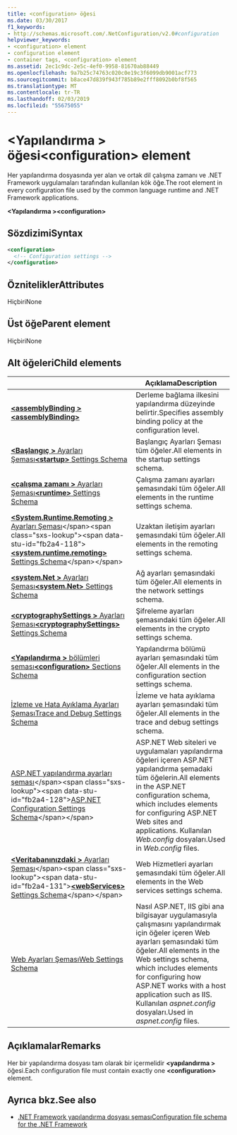 ```yaml
---
title: <configuration> öğesi
ms.date: 03/30/2017
f1_keywords:
- http://schemas.microsoft.com/.NetConfiguration/v2.0#configuration
helpviewer_keywords:
- <configuration> element
- configuration element
- container tags, <configuration> element
ms.assetid: 2ec1c9dc-2e5c-4ef0-9958-81670ab88449
ms.openlocfilehash: 9a7b25c74763c020c0e19c3f6099db9001acf773
ms.sourcegitcommit: b8ace47d839f943f785b89e2fff8092b0bf8f565
ms.translationtype: MT
ms.contentlocale: tr-TR
ms.lasthandoff: 02/03/2019
ms.locfileid: "55675055"
---
```

# <a name="configuration-element"></a><span data-ttu-id="fb2a4-102">\<Yapılandırma > öğesi</span><span class="sxs-lookup"><span data-stu-id="fb2a4-102">\<configuration> element</span></span>

<span data-ttu-id="fb2a4-103">Her yapılandırma dosyasında yer alan ve ortak dil çalışma zamanı ve .NET Framework uygulamaları tarafından kullanılan kök öğe.</span><span class="sxs-lookup"><span data-stu-id="fb2a4-103">The root element in every configuration file used by the common language runtime and .NET Framework applications.</span></span>

<span data-ttu-id="fb2a4-104">**\<Yapılandırma >**</span><span class="sxs-lookup"><span data-stu-id="fb2a4-104">**\<configuration>**</span></span>

## <a name="syntax"></a><span data-ttu-id="fb2a4-105">Sözdizimi</span><span class="sxs-lookup"><span data-stu-id="fb2a4-105">Syntax</span></span>

```xml
<configuration>
  <!-- Configuration settings -->
</configuration>
```

## <a name="attributes"></a><span data-ttu-id="fb2a4-106">Öznitelikler</span><span class="sxs-lookup"><span data-stu-id="fb2a4-106">Attributes</span></span>

<span data-ttu-id="fb2a4-107">Hiçbiri</span><span class="sxs-lookup"><span data-stu-id="fb2a4-107">None</span></span>

## <a name="parent-element"></a><span data-ttu-id="fb2a4-108">Üst öğe</span><span class="sxs-lookup"><span data-stu-id="fb2a4-108">Parent element</span></span>

<span data-ttu-id="fb2a4-109">Hiçbiri</span><span class="sxs-lookup"><span data-stu-id="fb2a4-109">None</span></span>

## <a name="child-elements"></a><span data-ttu-id="fb2a4-110">Alt öğeleri</span><span class="sxs-lookup"><span data-stu-id="fb2a4-110">Child elements</span></span>

|     | <span data-ttu-id="fb2a4-111">Açıklama</span><span class="sxs-lookup"><span data-stu-id="fb2a4-111">Description</span></span> |
| --- | ----------- |
| [<span data-ttu-id="fb2a4-112">**\<assemblyBinding >**</span><span class="sxs-lookup"><span data-stu-id="fb2a4-112">**\<assemblyBinding>**</span></span>](~/docs/framework/configure-apps/file-schema/assemblybinding-element-for-configuration.md) | <span data-ttu-id="fb2a4-113">Derleme bağlama ilkesini yapılandırma düzeyinde belirtir.</span><span class="sxs-lookup"><span data-stu-id="fb2a4-113">Specifies assembly binding policy at the configuration level.</span></span>|
| [<span data-ttu-id="fb2a4-114">**\<Başlangıç >** Ayarları Şeması</span><span class="sxs-lookup"><span data-stu-id="fb2a4-114">**\<startup>** Settings Schema</span></span>](~/docs/framework/configure-apps/file-schema/startup/index.md) | <span data-ttu-id="fb2a4-115">Başlangıç Ayarları Şeması tüm öğeler.</span><span class="sxs-lookup"><span data-stu-id="fb2a4-115">All elements in the startup settings schema.</span></span> |
| [<span data-ttu-id="fb2a4-116">**\<çalışma zamanı >** Ayarları Şeması</span><span class="sxs-lookup"><span data-stu-id="fb2a4-116">**\<runtime>** Settings Schema</span></span>](~/docs/framework/configure-apps/file-schema/runtime/index.md) | <span data-ttu-id="fb2a4-117">Çalışma zamanı ayarları şemasındaki tüm öğeler.</span><span class="sxs-lookup"><span data-stu-id="fb2a4-117">All elements in the runtime settings schema.</span></span> |
| <span data-ttu-id="fb2a4-118">[**\<System.Runtime.Remoting >** Ayarları Şeması](https://docs.microsoft.com/previous-versions/dotnet/netframework-4.0/z415cf9a(v=vs.100))</span><span class="sxs-lookup"><span data-stu-id="fb2a4-118">[**\<system.runtime.remoting>** Settings Schema](https://docs.microsoft.com/previous-versions/dotnet/netframework-4.0/z415cf9a(v=vs.100))</span></span> | <span data-ttu-id="fb2a4-119">Uzaktan iletişim ayarları şemasındaki tüm öğeler.</span><span class="sxs-lookup"><span data-stu-id="fb2a4-119">All elements in the remoting settings schema.</span></span> |
| [<span data-ttu-id="fb2a4-120">**\<system.Net >** Ayarları Şeması</span><span class="sxs-lookup"><span data-stu-id="fb2a4-120">**\<system.Net>** Settings Schema</span></span>](~/docs/framework/configure-apps/file-schema/network/index.md) | <span data-ttu-id="fb2a4-121">Ağ ayarları şemasındaki tüm öğeler.</span><span class="sxs-lookup"><span data-stu-id="fb2a4-121">All elements in the network settings schema.</span></span> |
| [<span data-ttu-id="fb2a4-122">**\<cryptographySettings >** Ayarları Şeması</span><span class="sxs-lookup"><span data-stu-id="fb2a4-122">**\<cryptographySettings>** Settings Schema</span></span>](~/docs/framework/configure-apps/file-schema/cryptography/index.md) | <span data-ttu-id="fb2a4-123">Şifreleme ayarları şemasındaki tüm öğeler.</span><span class="sxs-lookup"><span data-stu-id="fb2a4-123">All elements in the crypto settings schema.</span></span> |
| [<span data-ttu-id="fb2a4-124">**\<Yapılandırma >** bölümleri şeması</span><span class="sxs-lookup"><span data-stu-id="fb2a4-124">**\<configuration>** Sections Schema</span></span>](~/docs/framework/configure-apps/file-schema/configuration-sections-schema.md) | <span data-ttu-id="fb2a4-125">Yapılandırma bölümü ayarları şemasındaki tüm öğeler.</span><span class="sxs-lookup"><span data-stu-id="fb2a4-125">All elements in the configuration section settings schema.</span></span> |
| [<span data-ttu-id="fb2a4-126">İzleme ve Hata Ayıklama Ayarları Şeması</span><span class="sxs-lookup"><span data-stu-id="fb2a4-126">Trace and Debug Settings Schema</span></span>](~/docs/framework/configure-apps/file-schema/trace-debug/index.md) | <span data-ttu-id="fb2a4-127">İzleme ve hata ayıklama ayarları şemasındaki tüm öğeler.</span><span class="sxs-lookup"><span data-stu-id="fb2a4-127">All elements in the trace and debug settings schema.</span></span> |
| <span data-ttu-id="fb2a4-128">[ASP.NET yapılandırma ayarları şeması](https://docs.microsoft.com/previous-versions/dotnet/netframework-4.0/b5ysx397(v=vs.100))</span><span class="sxs-lookup"><span data-stu-id="fb2a4-128">[ASP.NET Configuration Settings Schema](https://docs.microsoft.com/previous-versions/dotnet/netframework-4.0/b5ysx397(v=vs.100))</span></span> | <span data-ttu-id="fb2a4-129">ASP.NET Web siteleri ve uygulamaları yapılandırma öğeleri içeren ASP.NET yapılandırma şemadaki tüm öğelerin.</span><span class="sxs-lookup"><span data-stu-id="fb2a4-129">All elements in the ASP.NET configuration schema, which includes elements for configuring ASP.NET Web sites and applications.</span></span> <span data-ttu-id="fb2a4-130">Kullanılan *Web.config* dosyaları.</span><span class="sxs-lookup"><span data-stu-id="fb2a4-130">Used in *Web.config* files.</span></span> |
| <span data-ttu-id="fb2a4-131">[**\<Veritabanınızdaki >** Ayarları Şeması](https://docs.microsoft.com/previous-versions/dotnet/netframework-4.0/cctwteet(v=vs.100))</span><span class="sxs-lookup"><span data-stu-id="fb2a4-131">[**\<webServices>** Settings Schema](https://docs.microsoft.com/previous-versions/dotnet/netframework-4.0/cctwteet(v=vs.100))</span></span> | <span data-ttu-id="fb2a4-132">Web Hizmetleri ayarları şemasındaki tüm öğeler.</span><span class="sxs-lookup"><span data-stu-id="fb2a4-132">All elements in the Web services settings schema.</span></span> |
| [<span data-ttu-id="fb2a4-133">Web Ayarları Şeması</span><span class="sxs-lookup"><span data-stu-id="fb2a4-133">Web Settings Schema</span></span>](~/docs/framework/configure-apps/file-schema/web/index.md) | <span data-ttu-id="fb2a4-134">Nasıl ASP.NET, IIS gibi ana bilgisayar uygulamasıyla çalışmasını yapılandırmak için öğeler içeren Web ayarları şemasındaki tüm öğeler.</span><span class="sxs-lookup"><span data-stu-id="fb2a4-134">All elements in the Web settings schema, which includes elements for configuring how ASP.NET works with a host application such as IIS.</span></span> <span data-ttu-id="fb2a4-135">Kullanılan *aspnet.config* dosyaları.</span><span class="sxs-lookup"><span data-stu-id="fb2a4-135">Used in *aspnet.config* files.</span></span> |

## <a name="remarks"></a><span data-ttu-id="fb2a4-136">Açıklamalar</span><span class="sxs-lookup"><span data-stu-id="fb2a4-136">Remarks</span></span>

<span data-ttu-id="fb2a4-137">Her bir yapılandırma dosyası tam olarak bir içermelidir  **\<yapılandırma >** öğesi.</span><span class="sxs-lookup"><span data-stu-id="fb2a4-137">Each configuration file must contain exactly one **\<configuration>** element.</span></span>

## <a name="see-also"></a><span data-ttu-id="fb2a4-138">Ayrıca bkz.</span><span class="sxs-lookup"><span data-stu-id="fb2a4-138">See also</span></span>

- [<span data-ttu-id="fb2a4-139">.NET Framework yapılandırma dosyası şeması</span><span class="sxs-lookup"><span data-stu-id="fb2a4-139">Configuration file schema for the .NET Framework</span></span>](~/docs/framework/configure-apps/file-schema/index.md)
